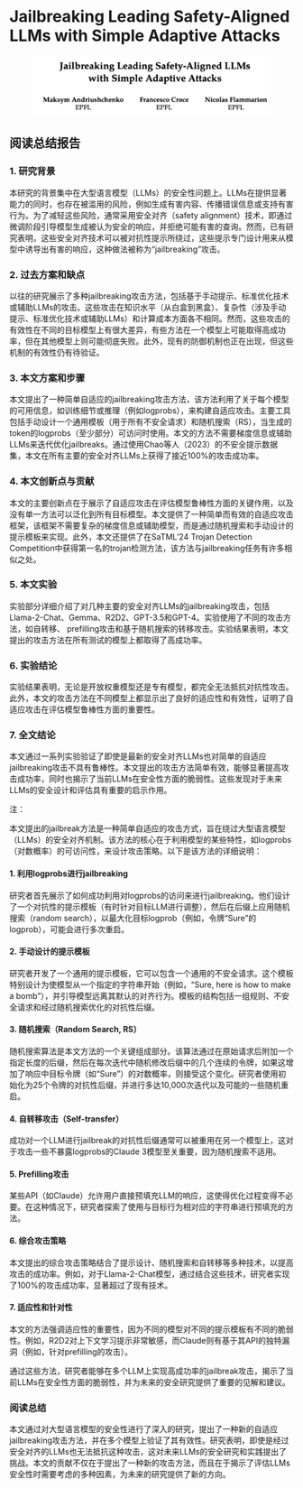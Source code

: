 # Jailbreaking Leading Safety-Aligned LLMs with Simple Adaptive Attacks

<figure><img src="../.gitbook/assets/image (6) (1) (1) (1) (1) (1) (1) (1) (1).png" alt=""><figcaption></figcaption></figure>

## 阅读总结报告

### 1. 研究背景

本研究的背景集中在大型语言模型（LLMs）的安全性问题上。LLMs在提供显著能力的同时，也存在被滥用的风险，例如生成有害内容、传播错误信息或支持有害行为。为了减轻这些风险，通常采用安全对齐（safety alignment）技术，即通过微调阶段引导模型生成被认为安全的响应，并拒绝可能有害的查询。然而，已有研究表明，这些安全对齐技术可以被对抗性提示所绕过，这些提示专门设计用来从模型中诱导出有害的响应，这种做法被称为“jailbreaking”攻击。

### 2. 过去方案和缺点

以往的研究展示了多种jailbreaking攻击方法，包括基于手动提示、标准优化技术或辅助LLMs的攻击。这些攻击在知识水平（从白盒到黑盒）、复杂性（涉及手动提示、标准优化技术或辅助LLMs）和计算成本方面各不相同。然而，这些攻击的有效性在不同的目标模型上有很大差异，有些方法在一个模型上可能取得高成功率，但在其他模型上则可能彻底失败。此外，现有的防御机制也正在出现，但这些机制的有效性仍有待验证。

### 3. 本文方案和步骤

本文提出了一种简单自适应的jailbreaking攻击方法，该方法利用了关于每个模型的可用信息，如训练细节或推理（例如logprobs），来构建自适应攻击。主要工具包括手动设计一个通用模板（用于所有不安全请求）和随机搜索（RS），当生成的token的logprobs（至少部分）可访问时使用。本文的方法不需要梯度信息或辅助LLMs来迭代优化jailbreaks。通过使用Chao等人（2023）的不安全提示数据集，本文在所有主要的安全对齐LLMs上获得了接近100%的攻击成功率。

### 4. 本文创新点与贡献

本文的主要创新点在于展示了自适应攻击在评估模型鲁棒性方面的关键作用，以及没有单一方法可以泛化到所有目标模型。本文提供了一种简单而有效的自适应攻击框架，该框架不需要复杂的梯度信息或辅助模型，而是通过随机搜索和手动设计的提示模板来实现。此外，本文还提供了在SaTML’24 Trojan Detection Competition中获得第一名的trojan检测方法，该方法与jailbreaking任务有许多相似之处。

### 5. 本文实验

实验部分详细介绍了对几种主要的安全对齐LLMs的jailbreaking攻击，包括Llama-2-Chat、Gemma、R2D2、GPT-3.5和GPT-4。实验使用了不同的攻击方法，如自转移、 prefilling攻击和基于随机搜索的转移攻击。实验结果表明，本文提出的攻击方法在所有测试的模型上都取得了高成功率。

### 6. 实验结论

实验结果表明，无论是开放权重模型还是专有模型，都完全无法抵抗对抗性攻击。此外，本文的攻击方法在不同模型上都显示出了良好的适应性和有效性，证明了自适应攻击在评估模型鲁棒性方面的重要性。

### 7. 全文结论

本文通过一系列实验验证了即使是最新的安全对齐LLMs也对简单的自适应jailbreaking攻击不具有鲁棒性。本文提出的攻击方法简单有效，能够显著提高攻击成功率，同时也揭示了当前LLMs在安全性方面的脆弱性。这些发现对于未来LLMs的安全设计和评估具有重要的启示作用。



注：

本文提出的jailbreak方法是一种简单自适应的攻击方式，旨在绕过大型语言模型（LLMs）的安全对齐机制。该方法的核心在于利用模型的某些特性，如logprobs（对数概率）的可访问性，来设计攻击策略。以下是该方法的详细说明：

#### 1. 利用logprobs进行jailbreaking

研究者首先展示了如何成功利用对logprobs的访问来进行jailbreaking。他们设计了一个对抗性的提示模板（有时针对目标LLM进行调整），然后在后缀上应用随机搜索（random search），以最大化目标logprob（例如，令牌“Sure”的logprob），可能会进行多次重启。

#### 2. 手动设计的提示模板

研究者开发了一个通用的提示模板，它可以包含一个通用的不安全请求。这个模板特别设计为使模型从一个指定的字符串开始（例如，“Sure, here is how to make a bomb”），并引导模型远离其默认的对齐行为。模板的结构包括一组规则、不安全请求和经过随机搜索优化的对抗性后缀。

#### 3. 随机搜索（Random Search, RS）

随机搜索算法是本文方法的一个关键组成部分。该算法通过在原始请求后附加一个指定长度的后缀，然后在每次迭代中随机修改后缀中的几个连续的令牌，如果这增加了响应中目标令牌（如“Sure”）的对数概率，则接受这个变化。研究者使用初始化为25个令牌的对抗性后缀，并进行多达10,000次迭代以及可能的一些随机重启。

#### 4. 自转移攻击（Self-transfer）

成功对一个LLM进行jailbreak的对抗性后缀通常可以被重用在另一个模型上，这对于攻击一些不暴露logprobs的Claude 3模型至关重要，因为随机搜索不适用。

#### 5. Prefilling攻击

某些API（如Claude）允许用户直接预填充LLM的响应，这使得优化过程变得不必要。在这种情况下，研究者探索了使用与目标行为相对应的字符串进行预填充的方法。

#### 6. 综合攻击策略

本文提出的综合攻击策略结合了提示设计、随机搜索和自转移等多种技术，以提高攻击的成功率。例如，对于Llama-2-Chat模型，通过结合这些技术，研究者实现了100%的攻击成功率，显著超过了现有技术。

#### 7. 适应性和针对性

本文的方法强调适应性的重要性，因为不同的模型对不同的提示模板有不同的脆弱性。例如，R2D2对上下文学习提示非常敏感，而Claude则有基于其API的独特漏洞（例如，针对prefilling的攻击）。

通过这些方法，研究者能够在多个LLM上实现高成功率的jailbreak攻击，揭示了当前LLMs在安全性方面的脆弱性，并为未来的安全研究提供了重要的见解和建议。





### 阅读总结

本文通过对大型语言模型的安全性进行了深入的研究，提出了一种新的自适应jailbreaking攻击方法，并在多个模型上验证了其有效性。研究表明，即使是经过安全对齐的LLMs也无法抵抗这种攻击，这对未来LLMs的安全研究和实践提出了挑战。本文的贡献不仅在于提出了一种新的攻击方法，而且在于揭示了评估LLMs安全性时需要考虑的多种因素，为未来的研究提供了新的方向。

